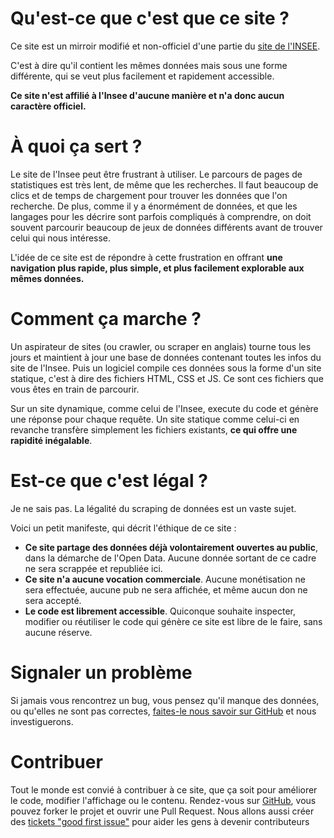# Qu'est-ce que c'est que ce site ?

Ce site est un mirroir modifié et non-officiel d'une partie du [site de l'INSEE](https://www.insee.fr).

C'est à dire qu'il contient les mêmes données mais sous une forme différente, qui se veut plus facilement et rapidement accessible.

**Ce site n'est affilié à l'Insee d'aucune manière et n'a donc aucun caractère officiel.**

# À quoi ça sert ?

Le site de l'Insee peut être frustrant à utiliser.
Le parcours de pages de statistiques est très lent, de même que les recherches.
Il faut beaucoup de clics et de temps de chargement pour trouver les données que l'on recherche.
De plus, comme il y a énormément de données, et que les langages pour les décrire sont parfois compliqués à comprendre, on doit souvent parcourir beaucoup de jeux de données différents avant de trouver celui qui nous intéresse.

L'idée de ce site est de répondre à cette frustration en offrant **une navigation plus rapide, plus simple, et plus facilement explorable aux mêmes données.**

# Comment ça marche ?

Un aspirateur de sites (ou crawler, ou scraper en anglais) tourne tous les jours et maintient à jour une base de données contenant toutes les infos du site de l'Insee.
Puis un logiciel compile ces données sous la forme d'un site statique, c'est à dire des fichiers HTML, CSS et JS.
Ce sont ces fichiers que vous êtes en train de parcourir.

Sur un site dynamique, comme celui de l'Insee, execute du code et génère une réponse pour chaque requête.
Un site statique comme celui-ci en revanche transfère simplement les fichiers existants, **ce qui offre une rapidité inégalable**.

# Est-ce que c'est légal ?

Je ne sais pas.
La légalité du scraping de données est un vaste sujet.

Voici un petit manifeste, qui décrit l'éthique de ce site :

- **Ce site partage des données déjà volontairement ouvertes au public**, dans la démarche de l'Open Data. Aucune donnée sortant de ce cadre ne sera scrappée et republiée ici.
- **Ce site n'a aucune vocation commerciale**. Aucune monétisation ne sera effectuée, aucune pub ne sera affichée, et même aucun don ne sera accepté.
- **Le code est librement accessible**. Quiconque souhaite inspecter, modifier ou réutiliser le code qui génère ce site est libre de le faire, sans aucune réserve.

# Signaler un problème

Si jamais vous rencontrez un bug, vous pensez qu'il manque des données, ou qu'elles ne sont pas correctes, [faites-le nous savoir sur GitHub](https://github.com/adipasquale/insee-brut/issues/new) et nous investiguerons.

# Contribuer

Tout le monde est convié à contribuer à ce site, que ça soit pour améliorer le code, modifier l'affichage ou le contenu.
Rendez-vous sur [GitHub](https://github.com/adipasquale/insee-brut), vous pouvez forker le projet et ouvrir une Pull Request.
Nous allons aussi créer des [tickets "good first issue"](https://github.com/adipasquale/insee-brut/issues?q=is%3Aissue+is%3Aopen+label%3A%22good+first+issue%22) pour aider les gens à devenir contributeurs